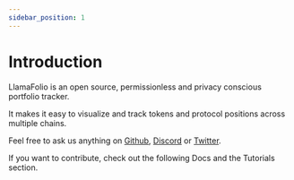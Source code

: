 ```yaml
---
sidebar_position: 1
---
```


# Introduction

LlamaFolio is an open source, permissionless and privacy conscious portfolio tracker.

It makes it easy to visualize and track tokens and protocol positions across multiple chains.

Feel free to ask us anything on [Github](https://github.com/llamafolio), [Discord](https://discord.llamafolio.com/) or [Twitter](https://twitter.com/LlamaFolio).

If you want to contribute, check out the following Docs and the Tutorials section.
